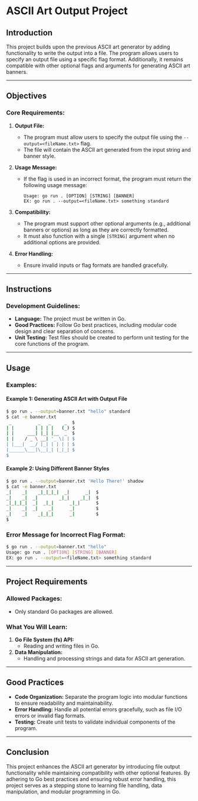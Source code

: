 # ASCII Art Output Project

## **Introduction**
This project builds upon the previous ASCII art generator by adding functionality to write the output into a file. The program allows users to specify an output file using a specific flag format. Additionally, it remains compatible with other optional flags and arguments for generating ASCII art banners.

---

## **Objectives**

### **Core Requirements:**
1. **Output File:**
   - The program must allow users to specify the output file using the `--output=<fileName.txt>` flag.
   - The file will contain the ASCII art generated from the input string and banner style.

2. **Usage Message:**
   - If the flag is used in an incorrect format, the program must return the following usage message:

     ```
     Usage: go run . [OPTION] [STRING] [BANNER]
     EX: go run . --output=<fileName.txt> something standard
     ```

3. **Compatibility:**
   - The program must support other optional arguments (e.g., additional banners or options) as long as they are correctly formatted.
   - It must also function with a single `[STRING]` argument when no additional options are provided.

4. **Error Handling:**
   - Ensure invalid inputs or flag formats are handled gracefully.

---

## **Instructions**

### **Development Guidelines:**
- **Language:** The project must be written in Go.
- **Good Practices:** Follow Go best practices, including modular code design and clear separation of concerns.
- **Unit Testing:** Test files should be created to perform unit testing for the core functions of the program.

---

## **Usage**

### **Examples:**

#### Example 1: Generating ASCII Art with Output File
```bash
$ go run . --output=banner.txt "hello" standard
$ cat -e banner.txt
 _          _   _     _  $
| |        | | | |   (_) $
| |     ___| |_| |__  _  $
| |    / _ \ __| '_ \| | $
| |___|  __/ |_| | | | | $
|______\___|\__|_| |_|_| $
$
```

#### Example 2: Using Different Banner Styles
```bash
$ go run . --output=banner.txt 'Hello There!' shadow
$ cat -e banner.txt
_|    _|    _|_|_|_|  _|      _|  $
_|    _|  _|        _|_|    _|_|  $
_|_|_|_|  _|  _|_|      _|_|      $
_|    _|  _|    _|      _|        $
_|    _|    _|_|_|      _|        $
$
```

### **Error Message for Incorrect Flag Format:**
```bash
$ go run . --output=banner.txt "hello"
Usage: go run . [OPTION] [STRING] [BANNER]
EX: go run . --output=<fileName.txt> something standard
```

---

## **Project Requirements**

### **Allowed Packages:**
- Only standard Go packages are allowed.

### **What You Will Learn:**
1. **Go File System (fs) API:**
   - Reading and writing files in Go.
2. **Data Manipulation:**
   - Handling and processing strings and data for ASCII art generation.

---

## **Good Practices**
- **Code Organization:** Separate the program logic into modular functions to ensure readability and maintainability.
- **Error Handling:** Handle all potential errors gracefully, such as file I/O errors or invalid flag formats.
- **Testing:** Create unit tests to validate individual components of the program.

---

## **Conclusion**
This project enhances the ASCII art generator by introducing file output functionality while maintaining compatibility with other optional features. By adhering to Go best practices and ensuring robust error handling, this project serves as a stepping stone to learning file handling, data manipulation, and modular programming in Go.
